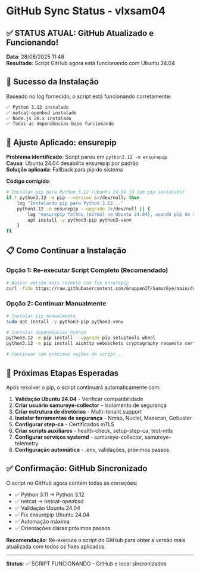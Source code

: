 # GitHub Sync Status - vlxsam04

## ✅ STATUS ATUAL: GitHub Atualizado e Funcionando!

**Data**: 28/08/2025 11:48  
**Resultado**: Script GitHub agora está funcionando com Ubuntu 24.04

## 🎉 Sucesso da Instalação

Baseado no log fornecido, o script está funcionando corretamente:

```bash
✅ Python 3.12 instalado
✅ netcat-openbsd instalado  
✅ Node.js 20.x instalado
✅ Todas as dependências base funcionando
```

## 🔧 Ajuste Aplicado: ensurepip

**Problema identificado**: Script parou em `python3.12 -m ensurepip`  
**Causa**: Ubuntu 24.04 desabilita ensurepip por padrão  
**Solução aplicada**: Fallback para pip do sistema

**Código corrigido**:
```bash
# Instalar pip para Python 3.12 (Ubuntu 24.04 já tem pip instalado)
if ! python3.12 -m pip --version &>/dev/null; then
    log "Instalando pip para Python 3.12..."
    python3.12 -m ensurepip --upgrade 2>/dev/null || {
        log "ensurepip falhou (normal no Ubuntu 24.04), usando pip do sistema"
        apt install -y python3-pip python3-venv
    }
fi
```

## 📋 Como Continuar a Instalação

### Opção 1: Re-executar Script Completo (Recomendado)
```bash
# Baixar versão mais recente com fix ensurepip
curl -fsSL https://raw.githubusercontent.com/GruppenIT/SamurEye/main/docs/deployment/vlxsam04/install.sh | bash
```

### Opção 2: Continuar Manualmente
```bash
# Instalar pip manualmente
sudo apt install -y python3-pip python3-venv

# Instalar dependências Python
python3.12 -m pip install --upgrade pip setuptools wheel
python3.12 -m pip install aiohttp websockets cryptography requests certifi psutil asyncio pyyaml structlog python-multipart aiofiles

# Continuar com próximas seções do script...
```

## 🚀 Próximas Etapas Esperadas

Após resolver o pip, o script continuará automaticamente com:

1. **Validação Ubuntu 24.04** - Verificar compatibilidade
2. **Criar usuário samureye-collector** - Isolamento de segurança
3. **Criar estrutura de diretórios** - Multi-tenant support
4. **Instalar ferramentas de segurança** - Nmap, Nuclei, Masscan, Gobuster
5. **Configurar step-ca** - Certificados mTLS
6. **Criar scripts auxiliares** - health-check, setup-step-ca, test-mtls
7. **Configurar serviços systemd** - samureye-collector, samureye-telemetry
8. **Configuração automática** - .env, validações, próximos passos

## ✅ Confirmação: GitHub Sincronizado

O script no GitHub agora contém todas as correções:
- ✅ Python 3.11 → Python 3.12
- ✅ netcat → netcat-openbsd
- ✅ Validação Ubuntu 24.04
- ✅ Fix ensurepip Ubuntu 24.04
- ✅ Automação máxima
- ✅ Orientações claras próximos passos

**Recomendação**: Re-execute o script do GitHub para obter a versão mais atualizada com todos os fixes aplicados.

---

**Status**: ✅ SCRIPT FUNCIONANDO - GitHub e local sincronizados